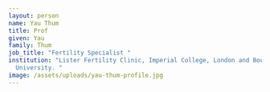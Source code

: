 ```yaml
---
layout: person
name: Yau Thum
title: Prof
given: Yau
family: Thum
job_title: "Fertility Specialist "
institution: "Lister Fertility Clinic, Imperial College, London and Bournemouth
  University. "
image: /assets/uploads/yau-thum-profile.jpg
---
```

